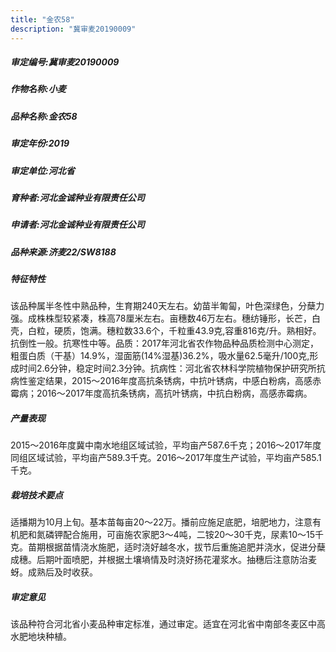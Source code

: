 ```yaml
---
title: "金农58"
description: "冀审麦20190009"
---
```

##### 审定编号:冀审麦20190009

##### 作物名称:小麦

##### 品种名称:金农58

##### 审定年份:2019

##### 审定单位:河北省

##### 育种者:河北金诚种业有限责任公司

##### 申请者:河北金诚种业有限责任公司

##### 品种来源:济麦22/SW8188

##### 特征特性
该品种属半冬性中熟品种，生育期240天左右。幼苗半匍匐，叶色深绿色，分蘖力强。成株株型较紧凑，株高78厘米左右。亩穗数46万左右。穗纺锤形，长芒，白壳，白粒，硬质，饱满。穗粒数33.6个，千粒重43.9克,容重816克/升。熟相好。抗倒性一般。抗寒性中等。品质：2017年河北省农作物品种品质检测中心测定，粗蛋白质（干基）14.9%，湿面筋(14%湿基)36.2%，吸水量62.5毫升/100克,形成时间2.6分钟，稳定时间2.3分钟。抗病性：河北省农林科学院植物保护研究所抗病性鉴定结果，2015～2016年度高抗条锈病，中抗叶锈病，中感白粉病，高感赤霉病；2016～2017年度高抗条锈病，高抗叶锈病，中抗白粉病，高感赤霉病。 

##### 产量表现
2015～2016年度冀中南水地组区域试验，平均亩产587.6千克；2016～2017年度同组区域试验，平均亩产589.3千克。2016～2017年度生产试验，平均亩产585.1千克。

##### 栽培技术要点
适播期为10月上旬。基本苗每亩20～22万。播前应施足底肥，培肥地力，注意有机肥和氮磷钾配合施用，可亩施农家肥3～4吨，二铵20～30千克，尿素10～15千克。苗期根据苗情浇水施肥，适时浇好越冬水，拔节后重施追肥并浇水，促进分蘖成穗。后期叶面喷肥，并根据土壤墒情及时浇好扬花灌浆水。抽穗后注意防治麦蚜。成熟后及时收获。 

##### 审定意见
该品种符合河北省小麦品种审定标准，通过审定。适宜在河北省中南部冬麦区中高水肥地块种植。
